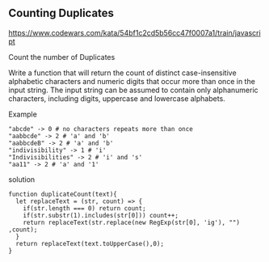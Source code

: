 ## Counting Duplicates

https://www.codewars.com/kata/54bf1c2cd5b56cc47f0007a1/train/javascript  

Count the number of Duplicates  

Write a function that will return the count of distinct case-insensitive alphabetic characters and numeric digits that occur more than once in the input string. The input string can be assumed to contain only alphanumeric characters, including digits, uppercase and lowercase alphabets.  

Example  
```
"abcde" -> 0 # no characters repeats more than once
"aabbcde" -> 2 # 'a' and 'b'
"aabbcdeB" -> 2 # 'a' and 'b'
"indivisibility" -> 1 # 'i'
"Indivisibilities" -> 2 # 'i' and 's'
"aa11" -> 2 # 'a' and '1'
```

solution  

```
function duplicateCount(text){
  let replaceText = (str, count) => {
    if(str.length === 0) return count;
    if(str.substr(1).includes(str[0])) count++;
    return replaceText(str.replace(new RegExp(str[0], 'ig'), "") ,count);
  }
  return replaceText(text.toUpperCase(),0);
}
```
